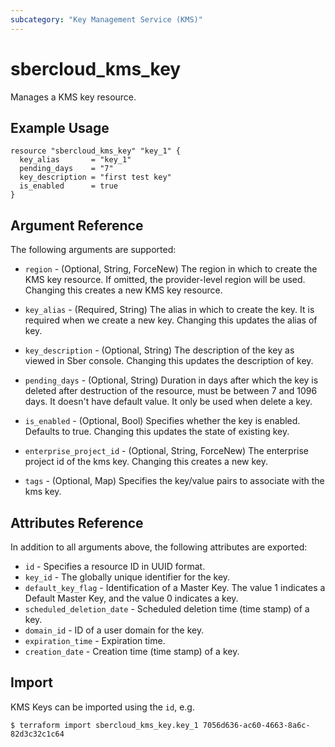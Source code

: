 ```yaml
---
subcategory: "Key Management Service (KMS)"
---
```


# sbercloud\_kms\_key

Manages a KMS key resource.

## Example Usage

```hcl
resource "sbercloud_kms_key" "key_1" {
  key_alias       = "key_1"
  pending_days    = "7"
  key_description = "first test key"
  is_enabled      = true
}
```

## Argument Reference

The following arguments are supported:

* `region` - (Optional, String, ForceNew) The region in which to create the KMS key resource. If omitted, the provider-level region will be used. Changing this creates a new KMS key resource.

* `key_alias` - (Required, String) The alias in which to create the key. It is required when
    we create a new key. Changing this updates the alias of key.

* `key_description` - (Optional, String) The description of the key as viewed in Sber console.
    Changing this updates the description of key.

* `pending_days` - (Optional, String) Duration in days after which the key is deleted
    after destruction of the resource, must be between 7 and 1096 days. It doesn't
    have default value. It only be used when delete a key.

* `is_enabled` - (Optional, Bool) Specifies whether the key is enabled. Defaults to true.
    Changing this updates the state of existing key.

* `enterprise_project_id` - (Optional, String, ForceNew) The enterprise project id of the kms key. Changing this creates a new key.

* `tags` - (Optional, Map) Specifies the key/value pairs to associate with the kms key.

## Attributes Reference

In addition to all arguments above, the following attributes are exported:

* `id` - Specifies a resource ID in UUID format.
* `key_id` - The globally unique identifier for the key.
* `default_key_flag` - Identification of a Master Key. The value 1 indicates a Default
    Master Key, and the value 0 indicates a key.
* `scheduled_deletion_date` - Scheduled deletion time (time stamp) of a key.
* `domain_id` - ID of a user domain for the key.
* `expiration_time` - Expiration time.
* `creation_date` - Creation time (time stamp) of a key.


## Import

KMS Keys can be imported using the `id`, e.g.

```
$ terraform import sbercloud_kms_key.key_1 7056d636-ac60-4663-8a6c-82d3c32c1c64
```
